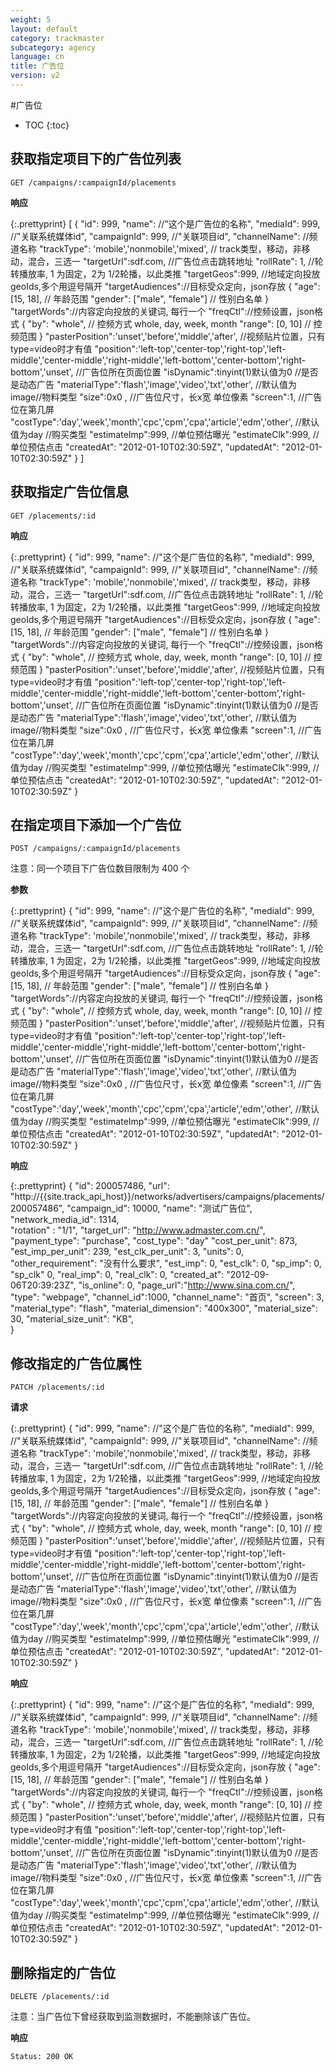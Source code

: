 ```yaml
---
weight: 5
layout: default
category: trackmaster
subcategory: agency
language: cn
title: 广告位
version: v2
---
```


#广告位

* TOC
{:toc}

## 获取指定项目下的广告位列表

    GET /campaigns/:campaignId/placements

**响应**

{:.prettyprint}
    [
        {
        "id": 999,
        "name": //"这个是广告位的名称",
        "mediaId": 999, //"关联系统媒体id",
        "campaignId": 999, //"关联项目id",
        "channelName": //频道名称
        "trackType": 'mobile','nonmobile','mixed', // track类型，移动，非移动，混合，三选一
        "targetUrl":sdf.com, //广告位点击跳转地址
        "rollRate": 1, //轮转播放率, 1 为固定，2为 1/2轮播，以此类推
        "targetGeos":999, //地域定向投放geoIds,多个用逗号隔开
        "targetAudiences"://目标受众定向，json存放      {        "age": [15, 18], // 年龄范围        "gender": ["male", "female"] // 性别白名单      }
        "targetWords"://内容定向投放的关键词, 每行一个
        "freqCtl"://控频设置，json格式      {        "by": "whole", // 控频方式 whole, day, week, month        "range": [0, 10] // 控频范围      }
        "pasterPosition":'unset','before','middle','after', //视频贴片位置，只有type=video时才有值
        "position":'left-top','center-top','right-top','left-middle','center-middle','right-middle','left-bottom','center-bottom','right-bottom','unset', //广告位所在页面位置
        "isDynamic":tinyint(1)默认值为0 //是否是动态广告
        "materialType":'flash','image','video','txt','other', //默认值为image//物料类型
        "size":0x0 , //广告位尺寸，长x宽 单位像素
        "screen":1, //广告位在第几屏
        "costType":'day','week','month','cpc','cpm','cpa','article','edm','other', //默认值为day //购买类型
        "estimateImp":999, //单位预估曝光
        "estimateClk":999, //单位预估点击
        "createdAt": "2012-01-10T02:30:59Z",
        "updatedAt": "2012-01-10T02:30:59Z"
        }
    ]


## 获取指定广告位信息

    GET /placements/:id

**响应**

{:.prettyprint}
        {
        "id": 999,
        "name": //"这个是广告位的名称",
        "mediaId": 999, //"关联系统媒体id",
        "campaignId": 999, //"关联项目id",
        "channelName": //频道名称
        "trackType": 'mobile','nonmobile','mixed', // track类型，移动，非移动，混合，三选一
        "targetUrl":sdf.com, //广告位点击跳转地址
        "rollRate": 1, //轮转播放率, 1 为固定，2为 1/2轮播，以此类推
        "targetGeos":999, //地域定向投放geoIds,多个用逗号隔开
        "targetAudiences"://目标受众定向，json存放      {        "age": [15, 18], // 年龄范围        "gender": ["male", "female"] // 性别白名单      }
        "targetWords"://内容定向投放的关键词, 每行一个
        "freqCtl"://控频设置，json格式      {        "by": "whole", // 控频方式 whole, day, week, month        "range": [0, 10] // 控频范围      }
        "pasterPosition":'unset','before','middle','after', //视频贴片位置，只有type=video时才有值
        "position":'left-top','center-top','right-top','left-middle','center-middle','right-middle','left-bottom','center-bottom','right-bottom','unset', //广告位所在页面位置
        "isDynamic":tinyint(1)默认值为0 //是否是动态广告
        "materialType":'flash','image','video','txt','other', //默认值为image//物料类型
        "size":0x0 , //广告位尺寸，长x宽 单位像素
        "screen":1, //广告位在第几屏
        "costType":'day','week','month','cpc','cpm','cpa','article','edm','other', //默认值为day //购买类型
        "estimateImp":999, //单位预估曝光
        "estimateClk":999, //单位预估点击
        "createdAt": "2012-01-10T02:30:59Z",
        "updatedAt": "2012-01-10T02:30:59Z"
        }

## 在指定项目下添加一个广告位

    POST /campaigns/:campaignId/placements

注意：同一个项目下广告位数目限制为 400 个

**参数**

{:.prettyprint} 
    {
    "id": 999,
    "name": //"这个是广告位的名称",
    "mediaId": 999, //"关联系统媒体id",
    "campaignId": 999, //"关联项目id",
    "channelName": //频道名称
    "trackType": 'mobile','nonmobile','mixed', // track类型，移动，非移动，混合，三选一
    "targetUrl":sdf.com, //广告位点击跳转地址
    "rollRate": 1, //轮转播放率, 1 为固定，2为 1/2轮播，以此类推
    "targetGeos":999, //地域定向投放geoIds,多个用逗号隔开
    "targetAudiences"://目标受众定向，json存放      {        "age": [15, 18], // 年龄范围        "gender": ["male", "female"] // 性别白名单      }
    "targetWords"://内容定向投放的关键词, 每行一个
    "freqCtl"://控频设置，json格式      {        "by": "whole", // 控频方式 whole, day, week, month        "range": [0, 10] // 控频范围      }
    "pasterPosition":'unset','before','middle','after', //视频贴片位置，只有type=video时才有值
    "position":'left-top','center-top','right-top','left-middle','center-middle','right-middle','left-bottom','center-bottom','right-bottom','unset', //广告位所在页面位置
    "isDynamic":tinyint(1)默认值为0 //是否是动态广告
    "materialType":'flash','image','video','txt','other', //默认值为image//物料类型
    "size":0x0 , //广告位尺寸，长x宽 单位像素
    "screen":1, //广告位在第几屏
    "costType":'day','week','month','cpc','cpm','cpa','article','edm','other', //默认值为day //购买类型
    "estimateImp":999, //单位预估曝光
    "estimateClk":999, //单位预估点击
    "createdAt": "2012-01-10T02:30:59Z",
    "updatedAt": "2012-01-10T02:30:59Z"
    }
    
**响应**

{:.prettyprint}
    {
        "id": 200057486,
        "url": "http://{{site.track_api_host}}/networks/advertisers/campaigns/placements/200057486",
        "campaign_id": 10000,
        "name": "测试广告位",
        "network_media_id": 1314,    
        "rotation" : "1/1",
        "target_url": "http://www.admaster.com.cn/",
        "payment_type": "purchase",
        "cost_type": "day"
        "cost_per_unit": 873,
        "est_imp_per_unit": 239,
        "est_clk_per_unit": 3,
        "units": 0,
        "other_requirement": "没有什么要求",
        "est_imp": 0,
        "est_clk": 0,
        "sp_imp": 0,
        "sp_clk" 0,
        "real_imp": 0,
        "real_clk": 0,
        "created_at": "2012-09-06T20:39:23Z",
        "is_online": 0,
        "page_url":"http://www.sina.com.cn/",
        "type": "webpage",
        "channel_id":1000,
        "channel_name": "首页",
        "screen": 3,       
        "material_type": "flash",
        "material_dimension": "400x300",
        "material_size": 30,
        "material_size_unit": "KB",  
    }

## 修改指定的广告位属性

    PATCH /placements/:id

**请求**

{:.prettyprint}
    {
    "id": 999,
    "name": //"这个是广告位的名称",
    "mediaId": 999, //"关联系统媒体id",
    "campaignId": 999, //"关联项目id",
    "channelName": //频道名称
    "trackType": 'mobile','nonmobile','mixed', // track类型，移动，非移动，混合，三选一
    "targetUrl":sdf.com, //广告位点击跳转地址
    "rollRate": 1, //轮转播放率, 1 为固定，2为 1/2轮播，以此类推
    "targetGeos":999, //地域定向投放geoIds,多个用逗号隔开
    "targetAudiences"://目标受众定向，json存放      {        "age": [15, 18], // 年龄范围        "gender": ["male", "female"] // 性别白名单      }
    "targetWords"://内容定向投放的关键词, 每行一个
    "freqCtl"://控频设置，json格式      {        "by": "whole", // 控频方式 whole, day, week, month        "range": [0, 10] // 控频范围      }
    "pasterPosition":'unset','before','middle','after', //视频贴片位置，只有type=video时才有值
    "position":'left-top','center-top','right-top','left-middle','center-middle','right-middle','left-bottom','center-bottom','right-bottom','unset', //广告位所在页面位置
    "isDynamic":tinyint(1)默认值为0 //是否是动态广告
    "materialType":'flash','image','video','txt','other', //默认值为image//物料类型
    "size":0x0 , //广告位尺寸，长x宽 单位像素
    "screen":1, //广告位在第几屏
    "costType":'day','week','month','cpc','cpm','cpa','article','edm','other', //默认值为day //购买类型
    "estimateImp":999, //单位预估曝光
    "estimateClk":999, //单位预估点击
    "createdAt": "2012-01-10T02:30:59Z",
    "updatedAt": "2012-01-10T02:30:59Z"
    }

**响应**

{:.prettyprint}
    {
    "id": 999,
    "name": //"这个是广告位的名称",
    "mediaId": 999, //"关联系统媒体id",
    "campaignId": 999, //"关联项目id",
    "channelName": //频道名称
    "trackType": 'mobile','nonmobile','mixed', // track类型，移动，非移动，混合，三选一
    "targetUrl":sdf.com, //广告位点击跳转地址
    "rollRate": 1, //轮转播放率, 1 为固定，2为 1/2轮播，以此类推
    "targetGeos":999, //地域定向投放geoIds,多个用逗号隔开
    "targetAudiences"://目标受众定向，json存放      {        "age": [15, 18], // 年龄范围        "gender": ["male", "female"] // 性别白名单      }
    "targetWords"://内容定向投放的关键词, 每行一个
    "freqCtl"://控频设置，json格式      {        "by": "whole", // 控频方式 whole, day, week, month        "range": [0, 10] // 控频范围      }
    "pasterPosition":'unset','before','middle','after', //视频贴片位置，只有type=video时才有值
    "position":'left-top','center-top','right-top','left-middle','center-middle','right-middle','left-bottom','center-bottom','right-bottom','unset', //广告位所在页面位置
    "isDynamic":tinyint(1)默认值为0 //是否是动态广告
    "materialType":'flash','image','video','txt','other', //默认值为image//物料类型
    "size":0x0 , //广告位尺寸，长x宽 单位像素
    "screen":1, //广告位在第几屏
    "costType":'day','week','month','cpc','cpm','cpa','article','edm','other', //默认值为day //购买类型
    "estimateImp":999, //单位预估曝光
    "estimateClk":999, //单位预估点击
    "createdAt": "2012-01-10T02:30:59Z",
    "updatedAt": "2012-01-10T02:30:59Z"
    }
    
## 删除指定的广告位

    DELETE /placements/:id

注意：当广告位下曾经获取到监测数据时，不能删除该广告位。

**响应**

    Status: 200 OK

